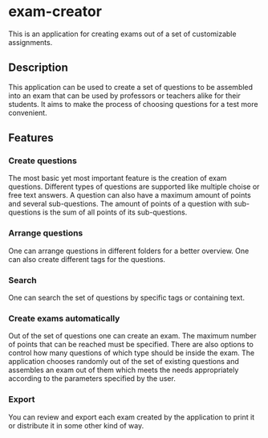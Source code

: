 # exam-creator

This is an application for creating exams out of a set of customizable assignments.

## Description

This application can be used to create a set of questions to be assembled into an exam that can be used by professors or teachers alike for their students. It aims to make the process of choosing questions for a test more convenient.

## Features

### Create questions

The most basic yet most important feature is the creation of exam questions. Different types of questions are supported like multiple choise or free text answers. A question can also have a maximum amount of points and several sub-questions. The amount of points of a question with sub-questions is the sum of all points of its sub-questions.

### Arrange questions

One can arrange questions in different folders for a better overview. One can also create different tags for the questions.

### Search

One can search the set of questions by specific tags or containing text.

### Create exams automatically

Out of the set of questions one can create an exam. The maximum number of points that can be reached must be specified. There are also options to control how many questions of which type should be inside the exam. The application chooses randomly out of the set of existing questions and assembles an exam out of them which meets the needs appropriately according to the parameters specified by the user.

### Export

You can review and export each exam created by the application to print it or distribute it in some other kind of way.
